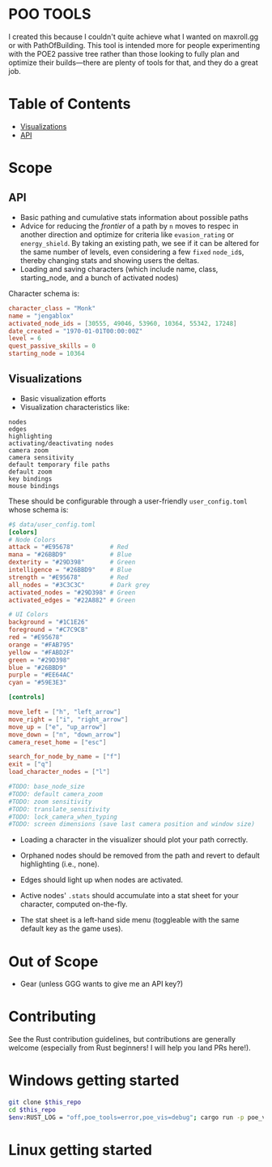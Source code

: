 
# POO TOOLS

I created this because I couldn't quite achieve what I wanted on maxroll.gg or with PathOfBuilding. This tool is intended more for people experimenting with the POE2 passive tree rather than those looking to fully plan and optimize their builds—there are plenty of tools for that, and they do a great job.

# Table of Contents

- [Visualizations](#visualisations)
- [API](#api)

# Scope

## API

- Basic pathing and cumulative stats information about possible paths
- Advice for reducing the _frontier_ of a path by `n` moves to respec in another direction and optimize for criteria like `evasion_rating` or `energy_shield`. By taking an existing path, we see if it can be altered for the same number of levels, even considering a few `fixed` `node_id`s, thereby changing stats and showing users the deltas.
- Loading and saving characters (which include name, class, starting_node, and a bunch of activated nodes)

Character schema is:

```toml
character_class = "Monk"
name = "jengablox"
activated_node_ids = [30555, 49046, 53960, 10364, 55342, 17248]
date_created = "1970-01-01T00:00:00Z"
level = 6
quest_passive_skills = 0
starting_node = 10364
```

## Visualizations

- Basic visualization efforts
- Visualization characteristics like:

```text
nodes
edges
highlighting
activating/deactivating nodes
camera zoom
camera sensitivity
default temporary file paths
default zoom
key bindings
mouse bindings
```

These should be configurable through a user-friendly `user_config.toml` whose schema is:

```toml
#$ data/user_config.toml
[colors]
# Node Colors
attack = "#E95678"          # Red
mana = "#26BBD9"            # Blue
dexterity = "#29D398"       # Green
intelligence = "#26BBD9"    # Blue
strength = "#E95678"        # Red
all_nodes = "#3C3C3C"       # Dark grey
activated_nodes = "#29D398" # Green
activated_edges = "#22A882" # Green

# UI Colors
background = "#1C1E26"
foreground = "#C7C9CB"
red = "#E95678"
orange = "#FAB795"
yellow = "#FABD2F"
green = "#29D398"
blue = "#26BBD9"
purple = "#EE64AC"
cyan = "#59E3E3"

[controls]

move_left = ["h", "left_arrow"]
move_right = ["i", "right_arrow"]
move_up = ["e", "up_arrow"]
move_down = ["n", "down_arrow"]
camera_reset_home = ["esc"]

search_for_node_by_name = ["f"]
exit = ["q"]
load_character_nodes = ["l"]

#TODO: base_node_size
#TODO: default camera_zoom
#TODO: zoom sensitivity
#TODO: translate_sensitivity
#TODO: lock_camera_when_typing
#TODO: screen dimensions (save last camera position and window size)

```

- Loading a character in the visualizer should plot your path correctly.

- Orphaned nodes should be removed from the path and revert to default highlighting (i.e., none).

- Edges should light up when nodes are activated.

- Active nodes' `.stats` should accumulate into a stat sheet for your character, computed on-the-fly.

- The stat sheet is a left-hand side menu (toggleable with the same default key as the game uses).

# Out of Scope

- Gear (unless GGG wants to give me an API key?)

# Contributing

See the Rust contribution guidelines, but contributions are generally welcome (especially from Rust beginners! I will help you land PRs here!).

# Windows getting started

```sh
git clone $this_repo
cd $this_repo
$env:RUST_LOG = "off,poe_tools=error,poe_vis=debug"; cargo run -p poe_vis --bin vis --release  
```

# Linux getting started

```sh
```
